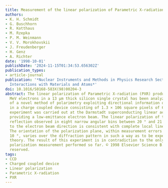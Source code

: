 ```yaml
---
title: Measurement of the linear polarization of Parametric X-radiation
authors:
- K. H. Schmidt
- G. Buschhorn
- R. Kotthaus
- M. Rzepka
- P. M. Weinmann
- V. V. Morokhovskii
- J. Freudenberger
- H. Genz
- A. Richter
date: '1998-10-01'
publishDate: '2024-11-15T01:34:53.656302Z'
publication_types:
- article-journal
publication: '*Nuclear Instruments and Methods in Physics Research Section B: Beam
  Interactions with Materials and Atoms*'
doi: 10.1016/S0168-583X(98)00204-3
abstract: The linear polarization of Parametric X-radiation (PXR) produced by 80.5
  MeV electrons in a 13 μm thick silicon single crystal has been analyzed by means
  of a novel method of polarimetry exploiting directional information of the photoeffect
  in a charge coupled device consisting of 1.3 × 106 square pixels of 6.8 μm. The
  experiment was carried out at the Darmstadt superconducting linear accelerator S-DALINAC
  providing a low-emittance electron beam. The linear polarization of the (2 2 0)
  reflection observed in eight narrow angular bins between 20 ° and 21 ° with respect
  to the electron beam direction is consistent with complete local linear polarization.
  The orientation of the polarization plane, within measurement errors of typically
  10 °, varies over the diffraction pattern in such a way as to be expected from kinematical
  theory. The result of this experiment is in contradiction to the only other PXR
  polarization measurement performed so far. © 1998 Elsevier Science B.V. All rights
  reserved.
tags:
- CCD
- Charged coupled device
- Linear polarization
- Parametric X-radiation
- PXR
---
```

